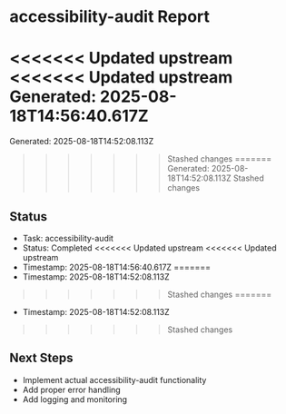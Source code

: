 # accessibility-audit Report

<<<<<<< Updated upstream
<<<<<<< Updated upstream
Generated: 2025-08-18T14:56:40.617Z
=======
Generated: 2025-08-18T14:52:08.113Z
>>>>>>> Stashed changes
=======
Generated: 2025-08-18T14:52:08.113Z
>>>>>>> Stashed changes

## Status
- Task: accessibility-audit
- Status: Completed
<<<<<<< Updated upstream
<<<<<<< Updated upstream
- Timestamp: 2025-08-18T14:56:40.617Z
=======
- Timestamp: 2025-08-18T14:52:08.113Z
>>>>>>> Stashed changes
=======
- Timestamp: 2025-08-18T14:52:08.113Z
>>>>>>> Stashed changes

## Next Steps
- Implement actual accessibility-audit functionality
- Add proper error handling
- Add logging and monitoring

